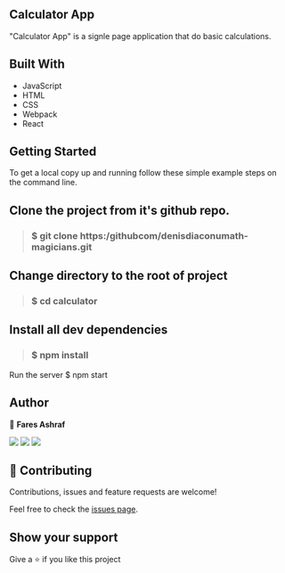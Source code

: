 ## Calculator App
"Calculator App" is a signle page application that do basic calculations.

## Built With
- JavaScript
- HTML
- CSS
- Webpack
- React

## Getting Started
To get a local copy up and running follow these simple example steps on the command line.

## Clone the project from it's github repo.

> ### $ git clone https:/githubcom/denisdiaconumath-magicians.git 
  
## Change directory to the root of project

> ### $ cd calculator
  
## Install all dev dependencies

> ###  $ npm install


Run the server
$ npm start 

## Author

👤 **Fares Ashraf** 

[![](https://img.shields.io/badge/GitHub-100000?style=for-the-badge&logo=github&logoColor=white)](https://github.com/ashraffares) [![](https://img.shields.io/badge/Twitter-1DA1F2?style=for-the-badge&logo=twitter&logoColor=white)](https://twitter.com/Fares09301164) [![](https://img.shields.io/badge/LinkedIn-0077B5?style=for-the-badge&logo=linkedin&logoColor=white)](https://www.linkedin.com/in/faresashraf/)

## 🤝 Contributing

Contributions, issues and feature requests are welcome!

Feel free to check the [issues page](https://github.com/ashraffares/calculator/issues).

## Show your support

Give a ⭐️ if you like this project